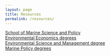 ```yaml
---
layout: page
title: Resources
permalink: /resources/
---
```

[School of Marine Science and Policy](https://www.udel.edu/academics/colleges/ceoe/departments/smsp/)   
[Environmental Economics degrees](https://www.udel.edu/academics/colleges/ceoe/departments/smsp/degree/environmental-economics/)  
[Environmental Science and Management degree](https://www.udel.edu/academics/colleges/ceoe/prospective-students/graduate/environmental-science-and-management/)  
[Marine Policy degrees](https://www.udel.edu/academics/colleges/ceoe/departments/smsp/degree/marine-policy-degrees/)
